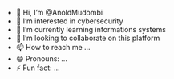 - 👋 Hi, I’m @AnoldMudombi
- 👀 I’m interested in cybersecurity
- 🌱 I’m currently learning informations systems
- 💞️ I’m looking to collaborate on this platform
- 📫 How to reach me ...
- 😄 Pronouns: ...
- ⚡ Fun fact: ...

<!---
AnoldMudombi/AnoldMudombi is a ✨ special ✨ repository because its `README.md` (this file) appears on your GitHub profile.
You can click the Preview link to take a look at your changes.
--->
